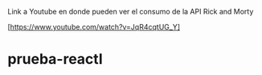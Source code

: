 
Link a Youtube en donde pueden ver el consumo de la API Rick and Morty

[https://www.youtube.com/watch?v=JqR4cqtUG_Y]
# prueba-reactI
